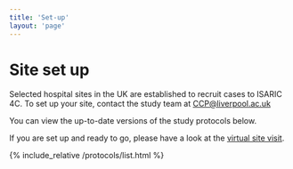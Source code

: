 ```yaml
---
title: 'Set-up'
layout: 'page'
---
```



# Site set up

Selected hospital sites in the UK are established to recruit cases to ISARIC 4C. To set up your site, contact the study team at [CCP@liverpool.ac.uk](mailto:CCP@liverpool.ac.uk)

You can view the up-to-date versions of the study protocols below.

If you are set up and ready to go, please have a look at the [virtual site visit](virtual_site_visit/index.md).


{% include_relative /protocols/list.html %}